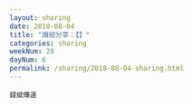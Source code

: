 ```yaml
---
layout: sharing
date: 2018-08-04
title: "讀經分享：【】"
categories: sharing
weekNum: 28
dayNum: 6
permalink: /sharing/2018-08-04-sharing.html
---
```


`錢斌傳道`
